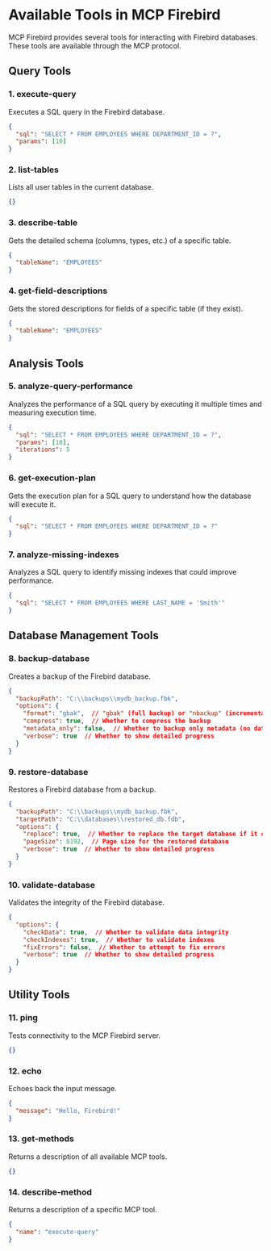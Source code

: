 # Available Tools in MCP Firebird

MCP Firebird provides several tools for interacting with Firebird databases. These tools are available through the MCP protocol.

## Query Tools

### 1. execute-query

Executes a SQL query in the Firebird database.

```json
{
  "sql": "SELECT * FROM EMPLOYEES WHERE DEPARTMENT_ID = ?",
  "params": [10]
}
```

### 2. list-tables

Lists all user tables in the current database.

```json
{}
```

### 3. describe-table

Gets the detailed schema (columns, types, etc.) of a specific table.

```json
{
  "tableName": "EMPLOYEES"
}
```

### 4. get-field-descriptions

Gets the stored descriptions for fields of a specific table (if they exist).

```json
{
  "tableName": "EMPLOYEES"
}
```

## Analysis Tools

### 5. analyze-query-performance

Analyzes the performance of a SQL query by executing it multiple times and measuring execution time.

```json
{
  "sql": "SELECT * FROM EMPLOYEES WHERE DEPARTMENT_ID = ?",
  "params": [10],
  "iterations": 5
}
```

### 6. get-execution-plan

Gets the execution plan for a SQL query to understand how the database will execute it.

```json
{
  "sql": "SELECT * FROM EMPLOYEES WHERE DEPARTMENT_ID = ?"
}
```

### 7. analyze-missing-indexes

Analyzes a SQL query to identify missing indexes that could improve performance.

```json
{
  "sql": "SELECT * FROM EMPLOYEES WHERE LAST_NAME = 'Smith'"
}
```

## Database Management Tools

### 8. backup-database

Creates a backup of the Firebird database.

```json
{
  "backupPath": "C:\\backups\\mydb_backup.fbk",
  "options": {
    "format": "gbak",  // "gbak" (full backup) or "nbackup" (incremental)
    "compress": true,  // Whether to compress the backup
    "metadata_only": false,  // Whether to backup only metadata (no data)
    "verbose": true  // Whether to show detailed progress
  }
}
```

### 9. restore-database

Restores a Firebird database from a backup.

```json
{
  "backupPath": "C:\\backups\\mydb_backup.fbk",
  "targetPath": "C:\\databases\\restored_db.fdb",
  "options": {
    "replace": true,  // Whether to replace the target database if it exists
    "pageSize": 8192,  // Page size for the restored database
    "verbose": true  // Whether to show detailed progress
  }
}
```

### 10. validate-database

Validates the integrity of the Firebird database.

```json
{
  "options": {
    "checkData": true,  // Whether to validate data integrity
    "checkIndexes": true,  // Whether to validate indexes
    "fixErrors": false,  // Whether to attempt to fix errors
    "verbose": true  // Whether to show detailed progress
  }
}
```

## Utility Tools

### 11. ping

Tests connectivity to the MCP Firebird server.

```json
{}
```

### 12. echo

Echoes back the input message.

```json
{
  "message": "Hello, Firebird!"
}
```

### 13. get-methods

Returns a description of all available MCP tools.

```json
{}
```

### 14. describe-method

Returns a description of a specific MCP tool.

```json
{
  "name": "execute-query"
}
```
